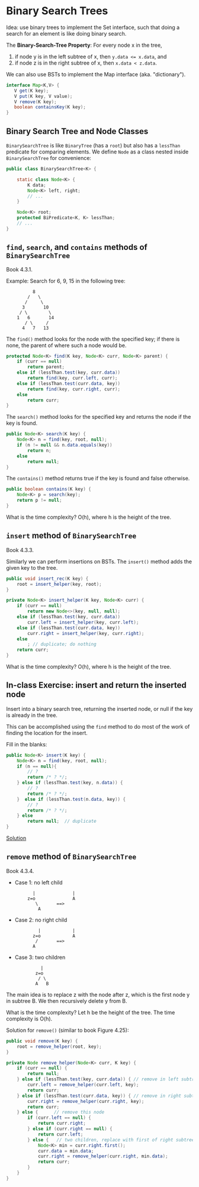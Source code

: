 # Binary Search Trees

Idea: use binary trees to implement the Set interface, such that doing
a search for an element is like doing binary search.

The **Binary-Search-Tree Property**:
For every node x in the tree,
1. if node y is in the left subtree of x, then `y.data <= x.data`, and
2. if node z is in the right subtree of x, then `x.data < z.data`.

We can also use BSTs to implement the Map interface (aka. "dictionary").

```java
interface Map<K,V> {
   V get(K key);
   V put(K key, V value);
   V remove(K key);
   boolean containsKey(K key);
}
```

## Binary Search Tree and Node Classes

`BinarySearchTree` is like `BinaryTree` (has a `root`) but also
has a `lessThan` predicate for comparing elements.
We define `Node` as a class nested inside `BinarySearchTree` for
convenience:


``` java
public class BinarySearchTree<K> {

    static class Node<K> {
        K data;
        Node<K> left, right;
        // ...
    }

    Node<K> root;
    protected BiPredicate<K, K> lessThan;
    // ...
}
```

## `find`, `search`, and `contains` methods of `BinarySearchTree`

Book 4.3.1.

Example: Search for 6, 9, 15 in the following tree:

```
          8
        /   \
       /     \
      3       10
     / \        \
    1   6       14
       / \     /
      4   7   13
```

The `find()` method looks for the node with the specified key; if there is none,
the parent of where such a node would be.

```java
protected Node<K> find(K key, Node<K> curr, Node<K> parent) {
	if (curr == null)
		return parent;
	else if (lessThan.test(key, curr.data))
		return find(key, curr.left, curr);
	else if (lessThan.test(curr.data, key))
		return find(key, curr.right, curr);
	else
		return curr;
}
```

The `search()` method looks for the specified key and returns the node
if the key is found.

```java
public Node<K> search(K key) {
	Node<K> n = find(key, root, null);
	if (n != null && n.data.equals(key))
		return n;
	else
		return null;
}
```

The `contains()` method returns true if the key is found and false otherwise.

```java
public boolean contains(K key) {
	Node<K> p = search(key);
	return p != null;
}
```

What is the time complexity? O(h), where h is the height of the tree.

## `insert` method of `BinarySearchTree`

Book 4.3.3.

Similarly we can perform insertions on BSTs. The `insert()` method
adds the given key to the tree.

```java
public void insert_rec(K key) {
	root = insert_helper(key, root);
}

private Node<K> insert_helper(K key, Node<K> curr) {
	if (curr == null)
		return new Node<>(key, null, null);
	else if (lessThan.test(key, curr.data))
		curr.left = insert_helper(key, curr.left);
	else if (lessThan.test(curr.data, key))
		curr.right = insert_helper(key, curr.right);
	else
		; // duplicate; do nothing
	return curr;
}
```

What is the time complexity? O(h), where h is the height of the tree.

## In-class Exercise: insert and return the inserted node

Insert into a binary search tree, returning the inserted node, or null
if the key is already in the tree.

This can be accomplished using the `find` method to do most of the
work of finding the location for the insert.

Fill in the blanks:

```java
public Node<K> insert(K key) {
	Node<K> n = find(key, root, null);
	if (n == null){
		// ?
		return /* ? */;
	} else if (lessThan.test(key, n.data)) {
		// ?
		return /* ? */;
	}  else if (lessThan.test(n.data, key)) {
		// ?
		return /* ? */;
	} else
		return null;  // duplicate
}
```

[Solution](./insert-find-solution.md)


## `remove`  method of `BinarySearchTree`

Book 4.3.4.

* Case 1: no left child

```
          |              |
        z=o              A
           \       ==>
            A
```

* Case 2: no right child

```
            |            |
          z=o            A
           /       ==>
          A
```

* Case 3: two children

```
             |
           z=o
            / \
           A   B
```

The main idea is to replace z with the node after z, which is the
first node y in subtree B. We then recursively delete y from B.

What is the time complexity? 
Let h be the height of the tree.
The time complexity is O(h).

Solution for `remove()` (similar to book Figure 4.25):

```java
public void remove(K key) {
	root = remove_helper(root, key);
}

private Node remove_helper(Node<K> curr, K key) {
	if (curr == null) {
		return null;
	} else if (lessThan.test(key, curr.data)) { // remove in left subtree
		curr.left = remove_helper(curr.left, key);
		return curr;
	} else if (lessThan.test(curr.data, key)) { // remove in right subtree
		curr.right = remove_helper(curr.right, key);
		return curr;
	} else {      // remove this node
		if (curr.left == null) {
			return curr.right;
		} else if (curr.right == null) {
			return curr.left;
		} else {   // two children, replace with first of right subtree
			Node<K> min = curr.right.first();
			curr.data = min.data;
			curr.right = remove_helper(curr.right, min.data);
			return curr;
		}
	}
}
```
